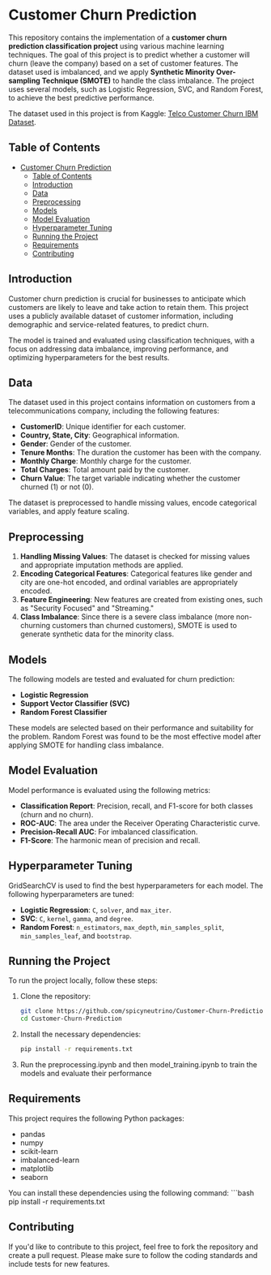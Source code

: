 # Customer Churn Prediction

This repository contains the implementation of a **customer churn prediction classification project** using various machine learning techniques. The goal of this project is to predict whether a customer will churn (leave the company) based on a set of customer features. The dataset used is imbalanced, and we apply **Synthetic Minority Over-sampling Technique (SMOTE)** to handle the class imbalance. The project uses several models, such as Logistic Regression, SVC, and Random Forest, to achieve the best predictive performance.

The dataset used in this project is from Kaggle: [Telco Customer Churn IBM Dataset](https://www.kaggle.com/datasets/yeanzc/telco-customer-churn-ibm-dataset).

## Table of Contents

- [Customer Churn Prediction](#customer-churn-prediction)
  - [Table of Contents](#table-of-contents)
  - [Introduction](#introduction)
  - [Data](#data)
  - [Preprocessing](#preprocessing)
  - [Models](#models)
  - [Model Evaluation](#model-evaluation)
  - [Hyperparameter Tuning](#hyperparameter-tuning)
  - [Running the Project](#running-the-project)
  - [Requirements](#requirements)
  - [Contributing](#contributing)

## Introduction

Customer churn prediction is crucial for businesses to anticipate which customers are likely to leave and take action to retain them. This project uses a publicly available dataset of customer information, including demographic and service-related features, to predict churn.

The model is trained and evaluated using classification techniques, with a focus on addressing data imbalance, improving performance, and optimizing hyperparameters for the best results.

## Data

The dataset used in this project contains information on customers from a telecommunications company, including the following features:

- **CustomerID**: Unique identifier for each customer.
- **Country, State, City**: Geographical information.
- **Gender**: Gender of the customer.
- **Tenure Months**: The duration the customer has been with the company.
- **Monthly Charge**: Monthly charge for the customer.
- **Total Charges**: Total amount paid by the customer.
- **Churn Value**: The target variable indicating whether the customer churned (1) or not (0).

The dataset is preprocessed to handle missing values, encode categorical variables, and apply feature scaling.

## Preprocessing

1. **Handling Missing Values**: The dataset is checked for missing values and appropriate imputation methods are applied.
2. **Encoding Categorical Features**: Categorical features like gender and city are one-hot encoded, and ordinal variables are appropriately encoded.
3. **Feature Engineering**: New features are created from existing ones, such as "Security Focused" and "Streaming."
4. **Class Imbalance**: Since there is a severe class imbalance (more non-churning customers than churned customers), SMOTE is used to generate synthetic data for the minority class.

## Models

The following models are tested and evaluated for churn prediction:

- **Logistic Regression**
- **Support Vector Classifier (SVC)**
- **Random Forest Classifier**

These models are selected based on their performance and suitability for the problem. Random Forest was found to be the most effective model after applying SMOTE for handling class imbalance.

## Model Evaluation

Model performance is evaluated using the following metrics:

- **Classification Report**: Precision, recall, and F1-score for both classes (churn and no churn).
- **ROC-AUC**: The area under the Receiver Operating Characteristic curve.
- **Precision-Recall AUC**: For imbalanced classification.
- **F1-Score**: The harmonic mean of precision and recall.

## Hyperparameter Tuning

GridSearchCV is used to find the best hyperparameters for each model. The following hyperparameters are tuned:

- **Logistic Regression**: `C`, `solver`, and `max_iter`.
- **SVC**: `C`, `kernel`, `gamma`, and `degree`.
- **Random Forest**: `n_estimators`, `max_depth`, `min_samples_split`, `min_samples_leaf`, and `bootstrap`.

## Running the Project

To run the project locally, follow these steps:

1. Clone the repository:

   ```bash
   git clone https://github.com/spicyneutrino/Customer-Churn-Prediction.git
   cd Customer-Churn-Prediction

2. Install the necessary dependencies:

    ```bash
   pip install -r requirements.txt

3. Run the preprocessing.ipynb and then model_training.ipynb to train the models and evaluate their performance

## Requirements

This project requires the following Python packages:

- pandas
- numpy
- scikit-learn
- imbalanced-learn
- matplotlib
- seaborn
  
You can install these dependencies using the following command:
    ```bash
    pip install -r requirements.txt

## Contributing

If you'd like to contribute to this project, feel free to fork the repository and create a pull request. Please make sure to follow the coding standards and include tests for new features.
